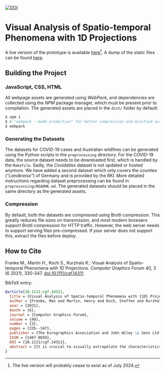 [![DOI](https://zenodo.org/badge/DOI/10.5281/zenodo.11234747.svg)](https://doi.org/10.5281/zenodo.11234747)

# Visual Analysis of Spatio-temporal Phenomena with 1D Projections

A live version of the prototype is available [here](http://566a2c3d-1608-4879-9865-345003f9aabf.ma.bw-cloud-instance.org)[^1].
A dump of the static files can be found [here](https://zenodo.org/doi/10.5281/zenodo.11234746).

[^1]: The live version will probably cease to exist as of July 2024.

## Building the Project
### JavaScript, CSS, HTML

All webpage assets are generated using *WebPack,* and dependencies are collected using the *NPM* package manager, which must be present prior to compilation.
The generated assets are placed in the `dist/` folder by default:
``` sh
$ npm i
$ # "webpack --mode production" for better compression and minified assets
$ webpack
```


### Generating the Datasets

The datasets for COVID-19 cases and Australian wildfires can be generated using the Python scripts in the `preprocessing` directory.
For the COVID-19 data, the source dataset needs to be downloaded first, which is handled by the `Makefile`.
Sadly, the *Covidatlas* dataset is not updated or hosted anymore.
We have added a second dataset which only covers the counties (*"Landkreise"*) of Germany and is provided by the RKI.
More detailed instructions regarding dataset preprocessing can be found in `preprocessing/README.md`.
The generated datasets should be placed in the same directory as the generated assets.


### Compression

By default, both the datasets are compressed using Brotli compression.
This greatly reduces file sizes on transmission, and most modern browsers support Brotli compression for HTTP traffic.
However, the web server needs to support serving files pre-compressed.
If your server does not support this, extract the files before deploy.


## How to Cite

Franke M., Martin H., Koch S., Kurzhals K.: Visual Analysis of Spatio-temporal Phenomena with 1D Projections. *Computer Graphics Forum 40,* 3 (6 2021), 335–347. [doi:10.1111/cgf.14311](https://doi.org/10.1111/cgf.14311).

BibTeX entry:
``` bibtex
@article{10.1111:cgf.14311,
  title = {Visual Analysis of Spatio-temporal Phenomena with {1D} Projections},
  author = {Franke, Max and Martin, Henry and Koch, Steffen and Kurzhals, Kuno},
  year = {2021},
  month = {6},
  journal = {Computer Graphics Forum},
  volume = {40},
  number = {3},
  pages = {335--347},
  publisher = {The Eurographics Association and John Wiley \& Sons Ltd.},
  ISSN = {1467-8659},
  DOI = {10.1111/cgf.14311},
  abstract = {It is crucial to visually extrapolate the characteristics of their evolution to understand critical spatio-temporal events such as earthquakes, fires, or the spreading of a disease. Animations embedded in the spatial context can be helpful for understanding details, but have proven to be less effective for overview and comparison tasks. We present an interactive approach for the exploration of spatio-temporal data, based on a set of neighborhood-preserving 1D projections which help identify patterns and support the comparison of numerous time steps and multivariate data. An important objective of the proposed approach is the visual description of local neighborhoods in the 1D projection to reveal patterns of similarity and propagation. As this locality cannot generally be guaranteed, we provide a selection of different projection techniques, as well as a hierarchical approach, to support the analysis of different data characteristics. In addition, we offer an interactive exploration technique to reorganize and improve the mapping locally to users’ foci of interest. We demonstrate the usefulness of our approach with different real-world application scenarios and discuss the feedback we received from domain and visualization experts.}
}
```
